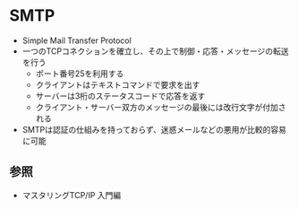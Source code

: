 # SMTP
- Simple Mail Transfer Protocol
- 一つのTCPコネクションを確立し、その上で制御・応答・メッセージの転送を行う
  - ポート番号25を利用する
  - クライアントはテキストコマンドで要求を出す
  - サーバーは3桁のステータスコードで応答を返す
  - クライアント・サーバー双方のメッセージの最後には改行文字が付加される
- SMTPは認証の仕組みを持っておらず、迷惑メールなどの悪用が比較的容易に可能

## 参照
- マスタリングTCP/IP 入門編
